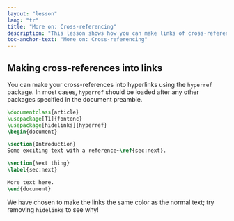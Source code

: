 ```yaml
---
layout: "lesson"
lang: "tr"
title: "More on: Cross-referencing"
description: "This lesson shows how you can make links of cross-references by loading the hyperref package."
toc-anchor-text: "More on: Cross-referencing"
---
```


## Making cross-references into links

You can make your cross-references into hyperlinks using the `hyperref` package.
In most cases, `hyperref` should be loaded after any other packages specified
in the document preamble.

```latex
\documentclass{article}
\usepackage[T1]{fontenc}
\usepackage[hidelinks]{hyperref}
\begin{document}

\section{Introduction}
Some exciting text with a reference~\ref{sec:next}.

\section{Next thing}
\label{sec:next}

More text here.
\end{document}
```

We have chosen to make the links the same color as the normal text; try removing
`hidelinks` to see why! 
